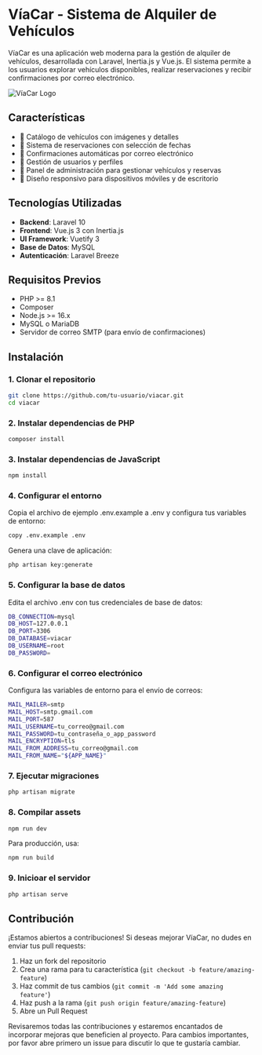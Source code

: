 # VíaCar - Sistema de Alquiler de Vehículos

VíaCar es una aplicación web moderna para la gestión de alquiler de vehículos, desarrollada con Laravel, Inertia.js y Vue.js. El sistema permite a los usuarios explorar vehículos disponibles, realizar reservaciones y recibir confirmaciones por correo electrónico.

![VíaCar Logo](public/images/logo.png)

## Características

- 🚗 Catálogo de vehículos con imágenes y detalles
- 📅 Sistema de reservaciones con selección de fechas
- 📧 Confirmaciones automáticas por correo electrónico
- 👤 Gestión de usuarios y perfiles
- 🔐 Panel de administración para gestionar vehículos y reservas
- 📱 Diseño responsivo para dispositivos móviles y de escritorio

## Tecnologías Utilizadas

- **Backend**: Laravel 10
- **Frontend**: Vue.js 3 con Inertia.js
- **UI Framework**: Vuetify 3
- **Base de Datos**: MySQL
- **Autenticación**: Laravel Breeze

## Requisitos Previos

- PHP >= 8.1
- Composer
- Node.js >= 16.x
- MySQL o MariaDB
- Servidor de correo SMTP (para envío de confirmaciones)

## Instalación

### 1. Clonar el repositorio

```bash
git clone https://github.com/tu-usuario/viacar.git
cd viacar
```

### 2. Instalar dependencias de PHP

```bash
composer install
```

### 3. Instalar dependencias de JavaScript

```bash
npm install
```

### 4. Configurar el entorno
Copia el archivo de ejemplo .env.example a .env y configura tus variables de entorno:
``` bash
copy .env.example .env
```
Genera una clave de aplicación:
``` bash
php artisan key:generate
```

### 5. Configurar la base de datos
Edita el archivo .env con tus credenciales de base de datos:
```bash
DB_CONNECTION=mysql
DB_HOST=127.0.0.1
DB_PORT=3306
DB_DATABASE=viacar
DB_USERNAME=root
DB_PASSWORD=
```

### 6. Configurar el correo electrónico
Configura las variables de entorno para el envío de correos:
```bash
MAIL_MAILER=smtp
MAIL_HOST=smtp.gmail.com
MAIL_PORT=587
MAIL_USERNAME=tu_correo@gmail.com
MAIL_PASSWORD=tu_contraseña_o_app_password
MAIL_ENCRYPTION=tls
MAIL_FROM_ADDRESS=tu_correo@gmail.com
MAIL_FROM_NAME="${APP_NAME}"
```

### 7. Ejecutar migraciones
```bash
php artisan migrate
```

### 8. Compilar assets
```bash
npm run dev
```
Para producción, usa:
```bash
npm run build
```

### 9. Inicioar el servidor
```bash
php artisan serve
```

## Contribución

¡Estamos abiertos a contribuciones! Si deseas mejorar VíaCar, no dudes en enviar tus pull requests:

1. Haz un fork del repositorio
2. Crea una rama para tu característica (`git checkout -b feature/amazing-feature`)
3. Haz commit de tus cambios (`git commit -m 'Add some amazing feature'`)
4. Haz push a la rama (`git push origin feature/amazing-feature`)
5. Abre un Pull Request

Revisaremos todas las contribuciones y estaremos encantados de incorporar mejoras que beneficien al proyecto. Para cambios importantes, por favor abre primero un issue para discutir lo que te gustaría cambiar.





